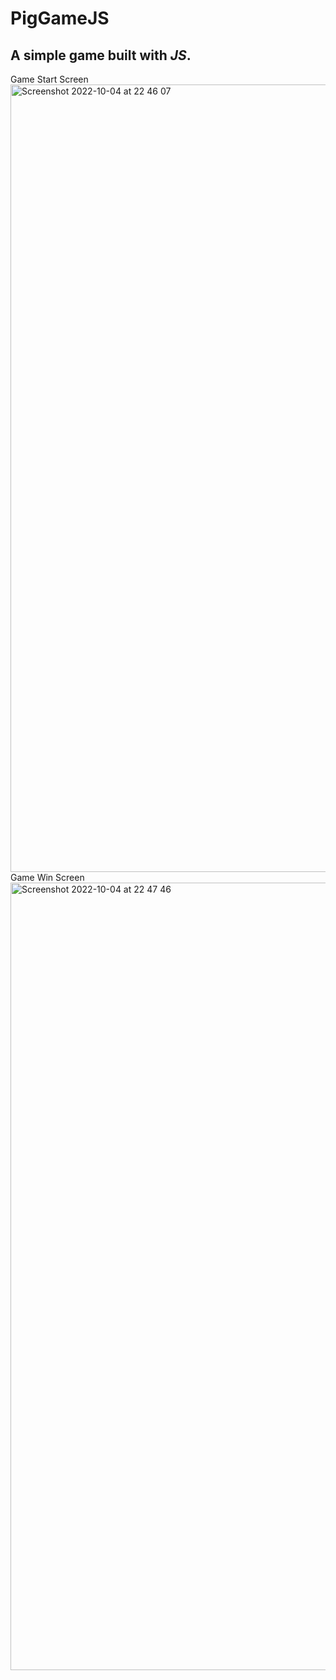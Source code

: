 # PigGameJS
## A simple game built with _JS_.
Game Start Screen
<img width="1260" alt="Screenshot 2022-10-04 at 22 46 07" src="https://user-images.githubusercontent.com/50924603/193911636-eb001591-1416-48e2-b348-1707fe6091e8.png">
Game Win Screen
<img width="1260" alt="Screenshot 2022-10-04 at 22 47 46" src="https://user-images.githubusercontent.com/50924603/193911901-84543a96-c4ad-4e22-bf37-a782436b9778.png">
